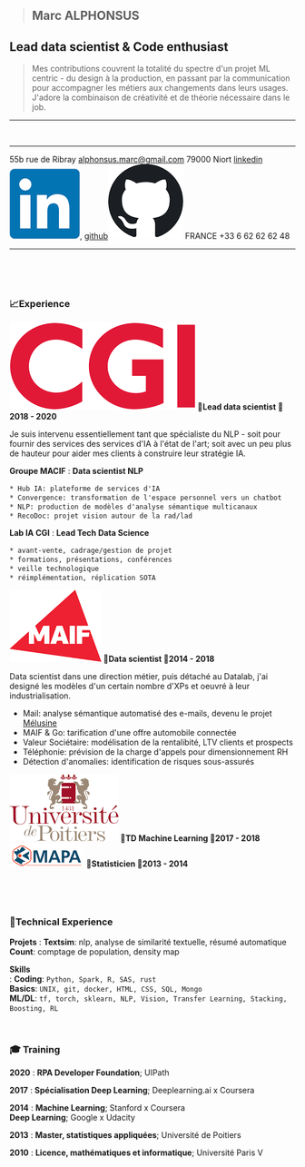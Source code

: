 > ## Marc ALPHONSUS


## Lead data scientist & Code enthusiast


> Mes contributions couvrent la totalité du spectre d'un projet ML centric - du design à la production, en passant par la communication pour accompagner les métiers aux changements dans leurs usages.  
> J'adore la combinaison de créativité et de théorie nécessaire dans le job.

------

&nbsp;

-------------------        --------------------------------------------------------
55b rue de Ribray                                          alphonsus.marc@gmail.com
79000 Niort                   [linkedin![link](assets/linkedin.png)](http://linkedin.com/in/marc-alphonsus), [github![link](assets/github.png)](https://github.com/marcalph)
FRANCE                                                            +33 6 62 62 62 48
-------------------        --------------------------------------------------------

&nbsp;

&nbsp;

### 📈Experience
**![CGI](assets/cgi.png) 📣Lead data scientist 📆2018 - 2020**  

Je suis intervenu essentiellement tant que spécialiste du NLP - soit pour fournir des services des services d'IA à l'état de l'art; soit avec un peu plus de hauteur pour aider mes clients à construire leur stratégie IA.


**Groupe MACIF** 
:   **Data scientist NLP**

    * Hub IA: plateforme de services d'IA
    * Convergence: transformation de l'espace personnel vers un chatbot
    * NLP: production de modèles d'analyse sémantique multicanaux
    * RecoDoc: projet vision autour de la rad/lad

**Lab IA CGI**
: **Lead Tech Data Science**

    * avant-vente, cadrage/gestion de projet
    * formations, présentations, conférences
    * veille technologique
    * réimplémentation, réplication SOTA

**![MAIF](assets/maif.png) 📣Data scientist 📆2014 - 2018**

Data scientist dans une direction métier, puis détaché au Datalab, j'ai designé les modèles d'un certain nombre d'XPs et oeuvré à leur industrialisation.

* Mail: analyse sémantique automatisé des e-mails, devenu le projet [Mélusine](https://github.com/MAIF/melusine)
* MAIF & Go: tarification d'une offre automobile connectée
* Valeur Sociétaire: modélisation de la rentalibité, LTV clients et prospects
* Téléphonie: prévision de la charge d'appels pour dimensionnement RH
* Détection d'anomalies: identification de risques sous-assurés


**![IRIAF](assets/univ_poitiers.png) 📣TD Machine Learning 📆2017 - 2018**  
**![MAPA](assets/mapa.png) 📣Statisticien 📆2013 - 2014**

&nbsp;

&nbsp;

### 🚀Technical Experience
**Projets**
:   **Textsim**: nlp, analyse de similarité textuelle, résumé automatique  
    **Count**: comptage de population, density map

**Skills**  
:   **Coding**: `Python, Spark, R, SAS, rust`  
    **Basics**: `UNIX, git, docker, HTML, CSS, SQL, Mongo`  
    **ML/DL**: `tf, torch, sklearn, NLP, Vision, Transfer Learning, Stacking, Boosting, RL`


&nbsp;

### 🎓 Training

**2020**
:   **RPA Developer Foundation**; UIPath

**2017**
:   **Spécialisation Deep Learning**; Deeplearning.ai x Coursera

**2014**
:   **Machine Learning**; Stanford x Coursera  
    **Deep Learning**; Google x Udacity

**2013**
:   **Master, statistiques appliquées**; Université de Poitiers

**2010**
:   **Licence, mathématiques et informatique**; Université Paris V 